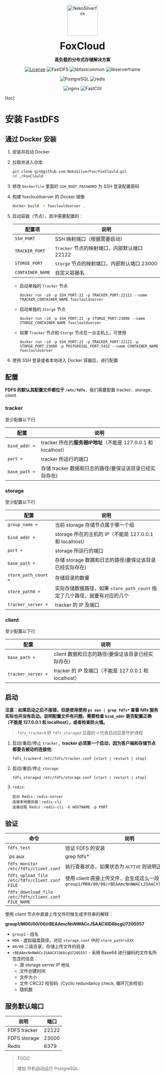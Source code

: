 <div align="center">
<p>
 <img width="100px" src="https://raw.githubusercontent.com/NekoSilverFox/NekoSilverfox/403ab045b7d9adeaaf8186c451af7243f5d8f46d/icons/silverfox.svg" align="center" alt="NekoSilverfox" />
 <p align="center"><b><font size=6>FoxCloud</font></b></p>
 <p align="center"><b>高负载的分布式存储解决方案</b></p>
</p>


[![License](https://img.shields.io/badge/license-Apache%202.0-brightgreen)](LICENSE)
![FastDFS](https://img.shields.io/badge/FDFS-v6.12.2-orange)
![libfastcommon](https://img.shields.io/badge/libfastcommon-v1.0.75-orange)
![libserverframe](https://img.shields.io/badge/libserverframe-v1.2.5-orange)

![PostgreSQL](https://img.shields.io/badge/PostgreSQL-v16-red)
![redis](https://img.shields.io/badge/redis-Lastest-red)

![nginx](https://img.shields.io/badge/nginx-vXX-blue)
![FastCGI](https://img.shields.io/badge/FastCGI-vXX-blue.svg)


<div align="left">
<!-- 顶部至此截止 -->



[toc]



# 安装 FastDFS

## 通过 Docker 安装

1. 安装并启动 Docker

2. 拉取并进入仓库

    ```bash
    git clone git@github.com:NekoSilverFox/FoxClould.git
    cd ./FoxClould
    ```

3. 修改 `Dockerfile` 里面的 `SSH_ROOT_PASSWORD` 为 SSH 登录配置密码

4. 构建 foxclouldserver 的 Docker 镜像

    ```bash
    docker build -t foxclouldserver .
    ```

5. 启动容器（节点），其中需要配置的：

    | 配置项           | 说明                                         |
    | ---------------- | -------------------------------------------- |
    | `SSH_PORT`       | SSH 映射端口（根据需要启动）                 |
    | `TRACKER_PORT`   | `Tracker` 节点的映射端口，内部默认端口 22122 |
    | `STORGE_PORT`    | `Storge` 节点的映射端口，内部默认端口 23000  |
    | `CONTAINER_NAME` | 自定义容器名                                 |

    - 启动单独的 `Tracker` 节点

        ```
        docker run -id -p SSH_PORT:22 -p TRACKER_PORT:22122 --name TRACKER_CONTAINER_NAME foxclouldserver
        ```

        

    - 启动单独的 `Storge` 节点

        ```
        docker run -id -p SSH_PORT:22 -p STORGE_PORT:23000 --name STORGE_CONTAINER_NAME foxclouldserver
        ```

        

    - 如果 `Tracker` 节点和 `Storge` 节点在一台主机上，可使用

        ```
        docker run -id -p SSH_PORT:22 -p TRACKER_PORT:22122 -p STORGE_PORT:23000 -p POSTGRESQL_PORT:5432 --name CONTAINER_NAME foxclouldserver
        ```

        

6. 使用 SSH 登录或者本地进入 Docker 容器后，进行配置



## 配置

**FDFS 的默认其配置文件都位于 `/etc/fdfs`**，我们需要配置 tracker、storage、client

### tracker

至少配置以下行

| 配置           | 说明                                                         |
| -------------- | ------------------------------------------------------------ |
| `bind_addr = ` | tracker 所在的**服务器IP地址**（不能是 127.0.0.1 和 localhost） |
| `port = `      | tracker 所运行的端口                                         |
| `base_path = ` | 存储 tracker 数据和日志的路径(要保证该目录已经实际存在)      |

### storage

至少配置以下行

| 配置                 | 说明                                                         |
| -------------------- | ------------------------------------------------------------ |
| `group_name = `      | 当前 storage 存储节点属于哪一个组                            |
| `bind_addr = `       | storage 所在的主机的 IP（不能是 127.0.0.1 和 localhost）     |
| `port = `            | storage 所运行的端口                                         |
| `base_path = `       | 存储 storage 数据和日志的路径(要保证该目录已经实际存在)      |
| `store_path_count =` | 存储目录的数量                                               |
| `store_path0 =`      | 实际存储数据路径，如果 `store_path_count` 指定了几个路径，就要有对应的几个 |
| `tracker_server = `  | tracker 的 IP 及端口                                         |

### client

至少配置以下行

| 配置                | 说明                                                  |
| ------------------- | ----------------------------------------------------- |
| `base_path = `      | client 数据和日志的路径(要保证该目录已经实际存在)     |
| `tracker_server = ` | tracker 的 IP 及端口（不能是 127.0.0.1 和 localhost） |

## 启动

**注意：如果启动之后不报错，但是使用使用 `ps aux | grep fdfs*` 查看 fdfs 服务实际也并没有启动。说明配置文件有问题，需要检查 `bind_addr` 是否配置正确（不能是 127.0.0.1 和 localhost），或者检查防火墙。**

> `fdfs_trackerd` 好 `fdfs_storaged` 后面的 `d` 代表启动后是守护进程

1. 启动/重启/停止 `tracker`，**tracker 必须第一个启动，因为客户端和存储节点都要去被动的连接他**:

    ```
    fdfs_trackerd /etc/fdfs/tracker.conf [start | restart | stop]
    ```

    

2. 启动/重启/停止 `storage`:

    ```
    fdfs_storaged /etc/fdfs/storage.conf [start | restart | stop]
    ```



3. `redis`:

    ```
    启动 Redis：redis-server
    连接本地服务器：redis-cli
    连接远程 Redis：redis-cli -h HOSTNAME -p PORT
    
    ```

    

## 验证

| 命令                                                 | 说明                                                         |
| ---------------------------------------------------- | ------------------------------------------------------------ |
| `fdfs_test`                                          | 验证 FDFS 的安装                                             |
| `ps aux | grep fdfs*`                                | 验证服务是否启动                                             |
| `fdfs_monitor /etc/fdfs/client.conf`                 | 执行查看状态，如果状态为 `ACTIVE` 则说明正常                 |
| `fdfs_upload_file /etc/fdfs/client.conf FILE`        | 使用 client 直接上传文件，会生成这么一段：`group1/M00/00/00/rBEAAmcNnNWACcJSAACXlD6bcgU7205557` |
| `fdfs_download_file /etc/fdfs/client.conf FILE_NAME` |                                                              |

使用 client 节点中直接上传文件时候生成字符串的解释：

**group1/M00/00/00/rBEAAmcNnNWACcJSAACXlD6bcgU7205557**

- `group1` - 组名
- `M00` - 虚拟磁盘路径，对应 `storage.conf` 中的 `store_path*=XXX`
- `00/00` 二级目录，存储上传文件的目录
- `rBEAAmcNnNWACcJSAACXlD6bcgU7205557` - 采用 Base64 进行编码的文件名所包含的信息：
    - 源 storage server IP 地址
    - 文件创建时间
    - 文件大小
    - 文件 CRC32 校验码（Cyclic redundancy check, 循环冗余校验）
    - 随机数

## 服务默认端口

| 说明         | 端口  |
| ------------ | ----- |
| FDFS tracker | 22122 |
| FDFS storage | 23000 |
| Redis        | 6379  |



>  TODO
>
> 增加 开机自动运行 PostgreSQL

